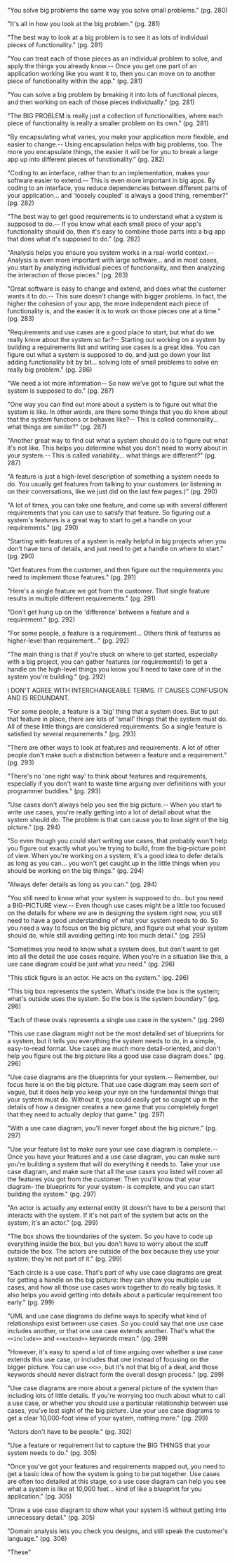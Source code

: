 "You solve big problems the same way you solve small problems." (pg. 280)

"It's all in how you look at the big problem." (pg. 281)

"The best way to look at a big problem is to see it as lots of individual pieces of functionality." (pg. 281)

"You can treat each of those pieces as an individual problem to solve, and apply the things you already know.-- Once you get one part of an application working like you want it to, then you can move on to another piece of functionality within the app." (pg. 281)

"You can solve a big problem by breaking it into lots of functional pieces, and then working on each of those pieces individually." (pg. 281)

"The BIG PROBLEM is really just a collection of functionalities, where each piece of functionality is really a smaller problem on its own." (pg. 281)

"By encapsulating what varies, you make your application more flexible, and easier to change.-- Using encapsulation helps with big problems, too. The more you encapsulate things, the easier it will be for you to break a large app up into different pieces of functionality." (pg. 282)

"Coding to an interface, rather than to an implementation, makes your software easier to extend.-- This is even more important in big apps. By coding to an interface, you reduce dependencies between different parts of your application... and 'loosely coupled' is always a good thing, remember?" (pg. 282)

"The best way to get good requirements is to understand what a system is supposed to do.-- If you know what each small piece of your app's functionality should do, then it's easy to combine those parts into a big app that does what it's supposed to do." (pg. 282)

"Analysis helps you ensure you system works in a real-world context.-- Analysis is even more important with large software... and in most cases, you start by analyzing individual pieces of functionality, and then analyzing the interaction of those pieces." (pg. 283)

"Great software is easy to change and extend, and does what the customer wants it to do.-- This sure doesn't change with bigger problems. In fact, the higher the cohesion of your app, the more independent each piece of functionality is, and the easier it is to work on those pieces one at a time." (pg. 283)

"Requirements and use cases are a good place to start, but what do we really know about the system so far?-- Starting out working on a system by building a requirements list and writing use cases is a great idea. You can figure out what a system is supposed to do, and just go down your list adding functionality bit by bit... solving lots of small problems to solve on really big problem." (pg. 286)

"We need a lot more information-- So now we've got to figure out what the system is supposed to do." (pg. 287)

"One way you can find out more about a system is to figure out what the system is like. In other words, are there some things that you do know about that the system functions or behaves like?-- This is called commonality... what things are similar?" (pg. 287)

"Another great way to find out what a system should do is to figure out what it's not like. This helps you determine what you don't need to worry about in your system.-- This is called variability... what things are different?" (pg. 287)

"A feature is just a high-level description of something a system needs to do. You usually get features from talking to your customers (or listening in on their conversations, like we just did on the last few pages.)" (pg. 290)

"A lot of times, you can take one feature, and come up with several different requirements that you can use to satisfy that feature. So figuring out a system's features is a great way to start to get a handle on your requirements." (pg. 290)

"Starting with features of a system is really helpful in big projects when you don't have tons of details, and just need to get a handle on where to start." (pg. 290)

"Get features from the customer, and then figure out the requirements you need to implement those features." (pg. 291)

"Here's a single feature we got from the customer. That single feature results in multiple different requirements." (pg. 291)

"Don't get hung up on the 'difference' between a feature and a requirement." (pg. 292)

"For some people, a feature is a requirement... Others think of features as higher-level than requirement..." (pg. 292)

"The main thing is that if you're stuck on where to get started, especially with a big project, you can gather features (or requirements!) to get a handle on the high-level things you know you'll need to take care of in the system you're building." (pg. 292)

I DON'T AGREE WITH INTERCHANGEABLE TERMS. IT CAUSES CONFUSION AND IS REDUNDANT.

"For some people, a feature is a 'big' thing that a system does. But to put that feature in place, there are lots of 'small' things that the system must do. All of these little things are considered requirements. So a single feature is satisfied by several requirements." (pg. 293)

"There are other ways to look at features and requirements. A lot of other people don't make such a distinction between a feature and a requirement." (pg. 293)

"There's no 'one right way' to think about features and requirements, especially if you don't want to waste time arguing over definitions with your programmer buddies." (pg. 293)

"Use cases don't always help you see the big picture.-- When you start to write use cases, you're really getting into a lot of detail about what the system should do. The problem is that can cause you to lose sight of the big picture." (pg. 294)

"So even though you could start writing use cases, that probably won't help you figure out exactly what you're trying to build, from the big-picture point of view. When you're working on a system, it's a good idea to defer details as long as you can... you won't get caught up in the little things when you should be working on the big things." (pg. 294)

"Always defer details as long as you can." (pg. 294)

"You still need to know what your system is supposed to do.. but you need a BIG-PICTURE view.-- Even though use cases might be a little too focused on the details for where we are in designing the system right now, you still need to have a good understanding of what your system needs to do. So you need a way to focus on the big picture, and figure out what your system should do, while still avoiding getting into too much detail." (pg. 295)

"Sometimes you need to know what a system does, but don't want to get into all the detail the use cases require. When you're in a situation like this, a use case diagram could be just what you need." (pg. 296)

"This stick figure is an actor. He acts on the system." (pg. 296)

"This big box represents the system. What's inside the box is the system; what's outside uses the system. So the box is the system boundary." (pg. 296)

"Each of these ovals represents a single use case in the system." (pg. 296)

"This use case diagram might not be the most detailed set of blueprints for a system, but it tells you everything the system needs to do, in a simple, easy-to-read format. Use cases are much more detail-oriented, and don't help you figure out the big picture like a good use case diagram does." (pg. 296)

"Use case diagrams are the blueprints for your system.-- Remember, our focus here is on the big picture. That use case diagram may seem sort of vague, but it does help you keep your eye on the fundamental things that your system must do. Without it, you could easily get so caught up in the details of how a designer creates a new game that you completely forget that they need to actually deploy that game." (pg. 297)

"With a use case diagram, you'll never forget about the big picture." (pg. 297)

"Use your feature list to make sure your use case diagram is complete.-- Once you have your features and a use case diagram, you can make sure you're building a system that will do everything it needs to. Take your use case diagram, and make sure that all the use cases you listed will cover all the features you got from the customer. Then you'll know that your diagram- the blueprints for your system- is complete, and you can start building the system." (pg. 297)

"An actor is actually any external entity (it doesn't have to be a person) that interacts with the system. If it's not part of the system but acts on the system, it's an actor." (pg. 299) 

"The box shows the boundaries of the system. So you have to code up everything inside the box, but you don't have to worry about the stuff outside the box. The actors are outside of the box because they use your system; they're not part of it." (pg. 299) 

"Each circle is a use case. That's part of why use case diagrams are great for getting a handle on the big picture: they can show you multiple use cases, and how all those use cases work together to do really big tasks. It also helps you avoid getting into details about a particular requirement too early." (pg. 299) 

"UML and use case diagrams do define ways to specify what kind of relationships exist between use cases. So you could say that one use case includes another, or that one use case extends another. That's what the `<<include>>` and `<<extend>>` keywords mean." (pg. 299) 

"However, it's easy to spend a lot of time arguing over whether a use case extends this use case, or includes that one instead of focusing on the bigger picture. You can use `<<>>`, but it's not that big of a deal, and those keywords should never distract form the overall design process." (pg. 299) 

"Use case diagrams are more about a general picture of the system than including lots of little details. If you're worrying too much about what to call a use case, or whether you should use a particular relationship between use cases, you've lost sight of the big picture. Use your use case diagrams to get a clear 10,000-foot view of your system, nothing more." (pg. 299) 

"Actors don't have to be people." (pg. 302) 

"Use a feature or requirement list to capture the BIG THINGS that your system needs to do." (pg. 305) 

"Once you've got your features and requirements mapped out, you need to get a basic idea of how the system is going to be put together. Use cases are often too detailed at this stage, so a use case diagram can help you see what a system is like at 10,000 feet... kind of like a blueprint for you application." (pg. 305)

"Draw a use case diagram to show what your system IS without getting into unnecessary detail." (pg. 305)

"Domain analysis lets you check you designs, and still speak the customer's language." (pg. 306)

"These"